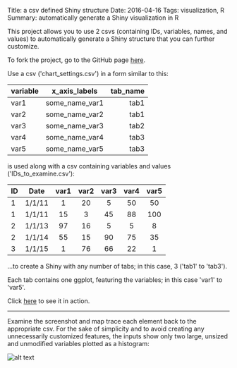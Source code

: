 Title: a csv defined Shiny structure
Date: 2016-04-16
Tags: visualization, R
Summary: automatically generate a Shiny visualization in R  

This project allows you to use 2 csvs (containing IDs, variables, names, and values) to automatically generate a Shiny structure that you can further customize.

To fork the project, go to the GitHub page [here](https://github.com/mobbSF/csv-defined-Shiny-structure).

Use a csv ('chart_settings.csv') in a form similar to this:  

| variable  | x_axis_labels | tab_name |
| --------- |:-------------:| --------:|
| var1 | some_name_var1 | tab1 |
| var2 | some_name_var2 | tab1 |
| var3 | some_name_var3 | tab2 |
| var4 | some_name_var4 | tab3 |
| var5 | some_name_var5 | tab3 |
  
is used along with a csv containing variables and values ('IDs_to_examine.csv'): 

| ID  | Date   | var1 | var2 | var3 | var4 | var5 |
| --- |:------:|:----:|:----:|:----:|:----:|:----:|
| 1   | 1/1/11 | 1    |   20 |   5  |  50  |  50  |
| 1   | 1/1/11 | 15   |    3 |  45  |  88  | 100  | 
| 2   | 1/1/13 | 97   |   16 |   5  |   5  |   8  |
| 2   | 1/1/14 | 55   |   15 |  90  |  75  |  35  |
| 3   | 1/1/15 | 1    |   76 |  66  |  22  |   1  |
 
...to create a Shiny with any number of tabs; in this case, 3 ('tab1' to 'tab3').  

Each tab contains one ggplot, featuring the variables; in this case 'var1' to 'var5'.

Click [here](https://mattobriendotme.shinyapps.io/csv-defined-Shiny-structure/) to see it in action.  

---
Examine the screenshot and map trace each element back to the appropriate csv. For the sake of simplicity and to avoid creating any unnecessarily customized features, the inputs show only two large, unsized and unmodified variables plotted as a histogram:  

![alt text][logo]

[logo]: https://github.com/mobbSF/csv-defined-Shiny-structure/blob/master/screenshot.png?raw=true "Logo Title Text 2"

